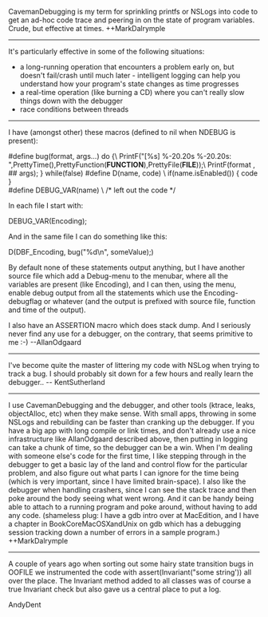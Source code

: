 CavemanDebugging is my term for sprinkling printfs or NSLogs into code to get an ad-hoc code trace and peering in on the state of program variables.  Crude, but effective at times.  ++MarkDalrymple

----

It's particularly effective in some of the following situations:


* a long-running operation that encounters a problem early on, but doesn't fail/crash until much later - intelligent logging can help you understand how your program's state changes as time progresses
* a real-time operation (like burning a CD) where you can't really slow things down with the debugger
* race conditions between threads


----

I have (amongst other) these macros (defined to nil when NDEBUG is present):
    
#define bug(format, args...) do {\ 
   PrintF("[%s] %-20.20s %-20.20s: ",PrettyTime(),PrettyFunction(__FUNCTION__),PrettyFile(__FILE__));\ 
   PrintF(format , ## args); } while(false)
#define D(name, code) \ 
   if(name.isEnabled()) { code }							
#define DEBUG_VAR(name) \ 
   /* left out the code */


In each file I start with:
    
DEBUG_VAR(Encoding);


And in the same file I can do something like this:
    
D(DBF_Encoding, bug("%d\n", someValue);)


By default none of these statements output anything, but I have another source file which add a Debug-menu to the menubar, where all the variables are present (like Encoding), and I can then, using the menu, enable debug output from all the statements which use the Encoding-debugflag or whatever (and the output is prefixed with source file, function and time of the output).

I also have an ASSERTION macro which does stack dump. And I seriously never find any use for a debugger, on the contrary, that seems primitive to me :-) --AllanOdgaard

----

I've become quite the master of littering my code with NSLog when trying to track a bug. I should probably sit down for a few hours and really learn the debugger.. -- KentSutherland

----

I use CavemanDebugging and the debugger, and other tools (ktrace, leaks, objectAlloc, etc) when they make sense.  With small apps, throwing in some NSLogs and rebuilding can be faster than cranking up the debugger.  If you have a big app with long compile or link times, and don't already use a nice infrastructure like AllanOdgaard described above, then putting in logging can take a chunk of time, so the debugger can be a win.  When I'm dealing with someone else's code for the first time, I like stepping through in the debugger to get a basic lay of the land and control flow for the particular problem, and also figure out what parts I can ignore for the time being (which is very important, since I have limited brain-space).  I also like the debugger when handling crashers, since I can see the stack trace and then poke around the body seeing what went wrong. And it can be handy being able to attach to a running program and poke around, without having to add any code.  (shameless plug: I have a gdb intro over at MacEdition, and I have a chapter in BookCoreMacOSXandUnix on gdb which has a debugging session tracking down a number of errors in a sample program.) ++MarkDalrymple

----

A couple of years ago when sorting out some hairy state transition bugs in OOFILE we instrumented the code with assert(Invariant("some string')) all over the place. The Invariant method added to all classes was of course a true Invariant check but also gave us a central place to put a log.

AndyDent
